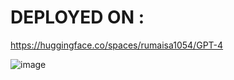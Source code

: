 # DEPLOYED ON : 
https://huggingface.co/spaces/rumaisa1054/GPT-4

![image](https://github.com/Rumaisa1054/OpenAI-AssistantAPI-Math-Tutor-App/assets/105513477/f36ef959-9ed5-4586-aaaf-9a5f19bc0f52)
